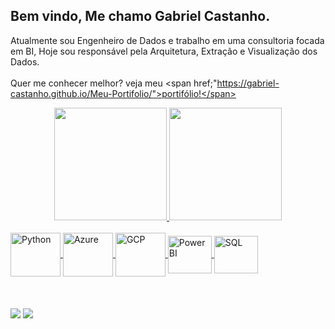 ## Bem vindo, Me chamo Gabriel Castanho.

Atualmente sou Engenheiro de Dados e trabalho em uma consultoria focada em BI, Hoje sou responsável pela Arquitetura, Extração e Visualização dos Dados.
 <br><br>
Quer me conhecer melhor? veja meu <span href;"https://gabriel-castanho.github.io/Meu-Portifolio/">portifólio!</span>
<div align="center">
  <a href="https://github.com/Gabriel-Castanho">
    <img height="180em" src="https://github-readme-stats.vercel.app/api?username=Gabriel-Castanho&show_icons=true&theme=darcula&include_all_commits=true&count_private=true"/>
   <img height="180em" src="https://github-readme-stats.vercel.app/api/top-langs/?username=Gabriel-Castanho&theme=darcula"/>
</div> 	
  
<div style="display: inline_block"><br>
  <img align="center" alt="Python" height="70" width="80" src="https://cdn.jsdelivr.net/gh/devicons/devicon/icons/python/python-original-wordmark.svg" />
  <img align="center" alt="Azure" height="70" width="80" src="https://cdn.jsdelivr.net/gh/devicons/devicon/icons/azure/azure-original.svg" />
  <img align="center" alt="GCP" height="70" width="80" src="https://cdn.jsdelivr.net/gh/devicons/devicon/icons/googlecloud/googlecloud-original.svg" />
  <img align="center" alt="Power BI" height="60" width="70" src= "https://upload.wikimedia.org/wikipedia/commons/c/cf/New_Power_BI_Logo.svg">
  <img align="center" alt="SQL" height="60" width="70" src= "https://cdn.jsdelivr.net/gh/devicons/devicon/icons/microsoftsqlserver/microsoftsqlserver-plain.svg" />
 <br><br>
 <br><br>
<div> 
  <a href="www.linkedin.com/in/Gabriel-Castanho-dev" target="_blank"><img src="https://img.shields.io/badge/-LinkedIn-%230077B5?style=for-the-badge&logo=linkedin&logoColor=white" target="_blank"></a> 
  <a href="https://gabriel-castanho.github.io/Meu-Portifolio/" target="_blank"><img src="https://img.shields.io/badge/website-000000?style=for-the-badge&logo=About.me&logoColor=white" target="_blank"></a> 



</div>
